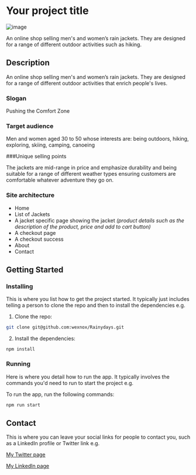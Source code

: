 # Your project title

![image](https://ik.imagekit.io/sorian/Rainydays/Screenshot_2023-03-12_at_14-44-56_Rainydays_etVrfrBmS.png?updatedAt=1678631403166)

An online shop selling men's and women’s rain jackets. They are designed for a range of different outdoor activities such as hiking.

## Description

An online shop selling men's and women’s rain jackets. They are designed for a range of different outdoor activities that enrich people's lives.

### Slogan

Pushing the Comfort Zone

### Target audience

Men and women aged 30 to 50 whose interests are: being outdoors, hiking, exploring, skiing, camping, canoeing

###Unique selling points

The jackets are mid-range in price and emphasize durability and being suitable for a range of different weather types ensuring customers are comfortable whatever adventure they go on.

### Site architecture

-   Home
-   List of Jackets
-   A jacket specific page showing the jacket _(product details such as the description of the product, price and add to cart button)_
-   A checkout page
-   A checkout success
-   About
-   Contact


## Getting Started

### Installing

This is where you list how to get the project started. It typically just includes telling a person to clone the repo and then to install the dependencies e.g.

1. Clone the repo:

```bash
git clone git@github.com:wexnox/Rainydays.git
```

2. Install the dependencies:

```
npm install
```

### Running

Here is where you detail how to run the app. It typically involves the commands you'd need to run to start the project e.g.

To run the app, run the following commands:

```bash
npm run start
```



## Contact

This is where you can leave your social links for people to contact you, such as a LinkedIn profile or Twitter link e.g.

[My Twitter page](www.twitter.com)

[My LinkedIn page](www.linkedin.com)

